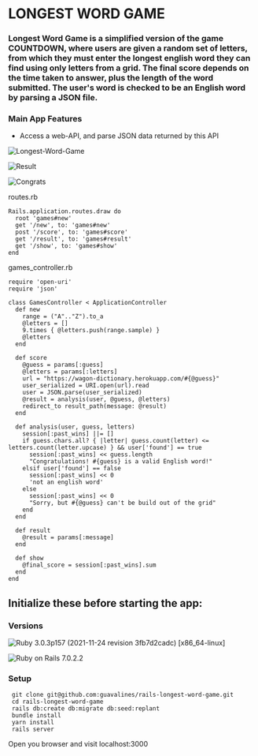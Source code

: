 # LONGEST WORD GAME

### Longest Word Game is a simplified version of the game COUNTDOWN, where users are given a random set of letters, from which they must enter the longest english word they can find using only letters from a grid. The final score depends on the time taken to answer, plus the length of the word submitted. The user's word is checked to be an English word by parsing a JSON file.

### Main App Features

- Access a web-API, and parse JSON data returned by this API


![Longest-Word-Game](https://user-images.githubusercontent.com/100665876/210687814-06658c9c-c935-4fc3-9525-3626fbc50d86.jpeg)

![Result](https://user-images.githubusercontent.com/100665876/210687890-8dc14a32-4244-4f9c-97a3-411a576cbee1.jpeg)

![Congrats](https://user-images.githubusercontent.com/100665876/210687931-ab5a4df7-4692-436e-a7b3-c3bb81140712.jpeg)

routes.rb

```
Rails.application.routes.draw do
  root 'games#new'
  get '/new', to: 'games#new'
  post '/score', to: 'games#score'
  get '/result', to: 'games#result'
  get '/show', to: 'games#show'
end
```

games_controller.rb

```
require 'open-uri'
require 'json'

class GamesController < ApplicationController
  def new
    range = ("A".."Z").to_a
    @letters = []
    9.times { @letters.push(range.sample) }
    @letters
  end

  def score
    @guess = params[:guess]
    @letters = params[:letters]
    url = "https://wagon-dictionary.herokuapp.com/#{@guess}"
    user_serialized = URI.open(url).read
    user = JSON.parse(user_serialized)
    @result = analysis(user, @guess, @letters)
    redirect_to result_path(message: @result)
  end

  def analysis(user, guess, letters)
    session[:past_wins] ||= []
    if guess.chars.all? { |letter| guess.count(letter) <= letters.count(letter.upcase) } && user['found'] == true
      session[:past_wins] << guess.length
      "Congratulations! #{guess} is a valid English word!"
    elsif user['found'] == false
      session[:past_wins] << 0
      'not an english word'
    else
      session[:past_wins] << 0
      "Sorry, but #{@guess} can't be build out of the grid"
    end
  end

  def result
    @result = params[:message]
  end

  def show
    @final_score = session[:past_wins].sum
  end
end
```


## Initialize these before starting the app:

### Versions

![Ruby](https://img.shields.io/badge/Ruby-CC342D?style=for-the-badge&logo=ruby&logoColor=white) 3.0.3p157 (2021-11-24 revision 3fb7d2cadc) [x86_64-linux]

![Ruby on Rails](https://img.shields.io/badge/Ruby_on_Rails-CC0000?style=for-the-badge&logo=ruby-on-rails&logoColor=white) 7.0.2.2


### Setup

```
 git clone git@github.com:guavalines/rails-longest-word-game.git
 cd rails-longest-word-game
 rails db:create db:migrate db:seed:replant
 bundle install
 yarn install
 rails server
```
Open you browser and visit localhost:3000
